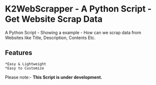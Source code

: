 # K2WebScrapper - A Python Script - Get Website Scrap Data
A Python Script - Showing a example - How can we scrap data from Websites like Title, Description, Contents Etc.

## Features
    *Easy & Lightweight
    *Easy to Customize

Please note:- **This Script is under development.**